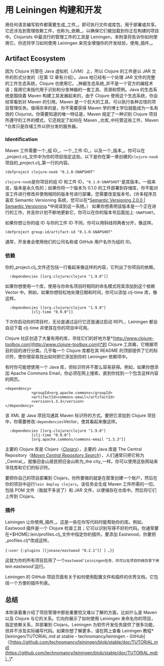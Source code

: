 # 用 Leiningen 构建和开发

用任何语言编写软件都需要生成_工件_，即可执行文件或库包，用于部署或共享。它还涉及到管理依赖工件，也称为_依赖_，以确保它们被加载到你正在构建的项目中。Clojurists 中最流行的管理工件的工具是 Leiningen，本附录将告诉你如何使用它。你还将学习如何使用 Leiningen 来完全增强你的开发经验，使用_插件_。

## Artifact Ecosystem

因为 Clojure 托管在 Java 虚拟机（JVM）上，所以 Clojure 的工件是以 JAR 文件的形式分发的（在第 12 章有介绍）。Java 地已经有一个处理 JAR 文件的完整的工件生态系统，Clojure 也使用它。_神器生态系统_并不是一个官方的编程术语；我用它来指代用于识别和分发神器的一套工具、资源和惯例。Java 的生态系统是围绕着 Maven 构建工具发展起来的，由于 Clojure 使用这个生态系统，你会经常看到对 Maven 的引用。Maven 是一个巨大的工具，可以执行各种古怪的项目管理任务。值得庆幸的是，你不需要获得 Maven 学的博士学位就能成为一名有效的 Clojurist。你需要知道的唯一特征是，Maven 规定了一种识别 Clojure 项目所遵守的工件的模式，它还规定了如何在 Maven _仓库_中托管这些工件，Maven \*仓库只是存储工件以供分发的服务器。

### Identification

Maven 工件需要一个_组 ID_，一个_工件 ID_，以及一个_版本_。你可以在_project.clj_文件中为你的项目指定这些。以下是你在第一章创建的`clojure-noob`项目的_project.clj_第一行的内容。

```
(defproject clojure-noob "0.1.0-SNAPSHOT"
```

`clojure-noob`是你项目的组 ID 和工件 ID，`"0.1.0-SNAPSHOT"`是其版本。一般来说，版本是永久性的；如果你将一个版本为 0.1.0 的工件部署到存储库，你不能对该工件进行修改并使用相同的版本号进行部署。您需要改变版本号。(许多程序员喜欢 Semantic Versioning 系统，您可以在\*[Semantic Versioning 2.0.0 | Semantic Versioning](http://semver.org).\*中阅读到这一系统。） 如果你想表明该版本是一个正在进行的工作，并且你计划不断地更新它，你可以在你的版本号后面加上`-SNAPSHOT`。

如果你想让你的组 ID 与你的工件 ID 不同，你可以用斜线将两者分开，像这样。

```
(defproject group-id/artifact-id "0.1.0-SNAPSHOT"
```

通常，开发者会使用他们的公司名称或 GitHub 用户名作为组的 ID。

### 依赖

你的_project.clj_文件还包括一行看起来像这样的内容，它列出了你项目的依赖。

```
  :dependencies [[org.clojure/clojure "1.9.0"]]
```

如果你想使用一个库，使用与你命名项目时相同的命名模式将其添加到这个依赖 Vector 中。例如，如果你想轻松地处理日期和时间，你可以添加 clj-time 库，像这样。

```
  :dependencies [[org.clojure/clojure "1.9.0"]
            [clj-time "0.9.0"]]
```

下次你启动你的项目时，无论是通过运行它还是通过启动 REPL，Leiningen 都会自动下载 clj-time 并使其在你的项目中可用。

Clojure 社区创造了大量有用的库，寻找它们的好地方是\*[http://www.clojure-toolbox.com](http://www.clojure-toolbox.com)\*的 Clojure 工具箱，它根据项目的目的进行分类。几乎每一个 Clojure 库都在其 README 的顶部提供了它的标识符，使你很容易找出如何把它添加到你的 Leiningen 依赖项中。

有时你可能想使用一个 Java 库，但标识符并不那么容易获得。例如，如果你想添加 Apache Commons Email，你必须在网上搜索，直到你找到一个包含这样内容的网页。

```
<dependency>
            <groupId>org.apache.commons</groupId>
            <artifactId>commons-email</artifactId>
            <version>1.3.3</version>
</dependency>
```

该 XML 是 Java 项目沟通其 Maven 标识符的方式。要把它添加到 Clojure 项目中，你需要修改`:dependencies`Vector，使其看起来像这样。

```
  :dependencies [[org.clojure/clojure "1.9.0"]
            [clj-time "0.9.0"]
            [org.apache.commons/commons-email "1.3.3"]]
```

主要的 Clojure 库是 Clojars（[_Clojars_](https://clojars.org)），主要的 Java 库是 The Central Repository（[_Maven Central Repository Search_](http://search.maven.org)），人们通常只把它称为_Central_，就像旧金山居民把旧金山称为_the city_一样。你可以使用这些网站来寻找库和它们的标识符。

要把你自己的项目部署到 Clojars，你所要做的就是在那里创建一个账户，然后在你的项目中运行`lein deploy clojars`。该任务会生成 Maven 工件所需的一切，包括 POM 文件（我就不多说了）和 JAR 文件，以便储存在仓库中。然后将它们上传到 Clojars。

### 插件

Leiningen 让你使用_插件_，这是一些在你写代码时能帮助你的库。例如，Eastwood 插件是一个 Clojure 检查工具；它可以识别写得不好的代码。你通常要在\*$HOME/.lein/profiles.clj_文件中指定你的插件。要添加 Eastwood，你要把_profiles.clj\*改成这样。

```
{:user {:plugins [[jonase/eastwood "0.2.1"]] ] 。}}
```

这就为你的所有项目启用了一个`eastwood'Leiningen任务，你可以在项目的根目录下用`lein eastwood'运行。

Leiningen 的 GitHub 项目页面有关于如何使用配置文件和插件的优秀文档，它包括一个方便的插件列表。

## 总结

本附录着重介绍了项目管理中那些重要但又难以了解的方面，比如什么是 Maven 以及 Clojure 与它的关系。它向你展示了如何使用 Leiningen 来命名你的项目，指定依赖关系，并部署到 Clojars。Leiningen 为软件开发任务提供了很多功能，但并不涉及实际编写代码。如果你想了解更多，请在网上查看 Leiningen 教程\*\[leiningen/TUTORIAL.md at stable - technomancy/leiningen - GitHub]（[https://github.com/technomancy/leiningen/blob/stable/doc/TUTORIAL.md](https://github.com/technomancy/leiningen/blob/stable/doc/TUTORIAL.md)）\*.

